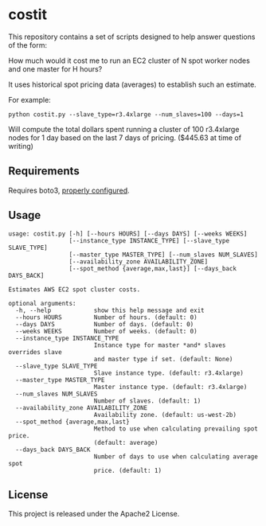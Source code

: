 # costit

This repository contains a set of scripts designed to help answer questions of the form:

How much would it cost me to run an EC2 cluster of N spot worker nodes and one master for H hours?

It uses historical spot pricing data (averages) to establish such an estimate.

For example:

	python costit.py --slave_type=r3.4xlarge --num_slaves=100 --days=1

Will compute the total dollars spent running a cluster of 100 r3.4xlarge nodes for 1 day based on the last 7 days of pricing. ($445.63 at time of writing)

## Requirements
Requires boto3, [properly configured](http://boto3.readthedocs.io/en/latest/guide/quickstart.html).

## Usage

	usage: costit.py [-h] [--hours HOURS] [--days DAYS] [--weeks WEEKS]
	                 [--instance_type INSTANCE_TYPE] [--slave_type SLAVE_TYPE]
	                 [--master_type MASTER_TYPE] [--num_slaves NUM_SLAVES]
	                 [--availability_zone AVAILABILITY_ZONE]
	                 [--spot_method {average,max,last}] [--days_back DAYS_BACK]

	Estimates AWS EC2 spot cluster costs.

	optional arguments:
	  -h, --help            show this help message and exit
	  --hours HOURS         Number of hours. (default: 0)
	  --days DAYS           Number of days. (default: 0)
	  --weeks WEEKS         Number of weeks. (default: 0)
	  --instance_type INSTANCE_TYPE
	                        Instance type for master *and* slaves overrides slave
	                        and master type if set. (default: None)
	  --slave_type SLAVE_TYPE
	                        Slave instance type. (default: r3.4xlarge)
	  --master_type MASTER_TYPE
	                        Master instance type. (default: r3.4xlarge)
	  --num_slaves NUM_SLAVES
	                        Number of slaves. (default: 1)
	  --availability_zone AVAILABILITY_ZONE
	                        Availability zone. (default: us-west-2b)
	  --spot_method {average,max,last}
	                        Method to use when calculating prevailing spot price.
	                        (default: average)
	  --days_back DAYS_BACK
	                        Number of days to use when calculating average spot
	                        price. (default: 1)

## License

This project is released under the Apache2 License.
